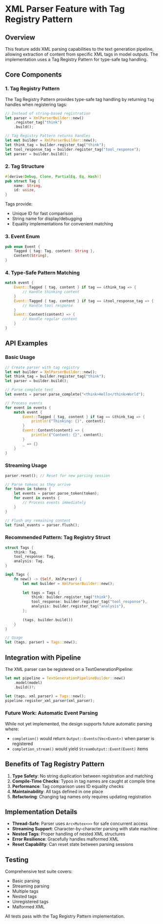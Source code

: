 # XML Parser Feature with Tag Registry Pattern

## Overview
This feature adds XML parsing capabilities to the text generation pipeline, allowing extraction of content from specific XML tags in model outputs. The implementation uses a Tag Registry Pattern for type-safe tag handling.

## Core Components

### 1. Tag Registry Pattern
The Tag Registry Pattern provides type-safe tag handling by returning `Tag` handles when registering tags:

```rust
// Instead of string-based registration
let parser = XmlParserBuilder::new()
    .register_tag("think")
    .build();

// Tag Registry Pattern returns handles
let mut builder = XmlParserBuilder::new();
let think_tag = builder.register_tag("think");
let tool_response_tag = builder.register_tag("tool_response");
let parser = builder.build();
```

### 2. Tag Structure
```rust
#[derive(Debug, Clone, PartialEq, Eq, Hash)]
pub struct Tag {
    name: String,
    id: usize,
}
```

Tags provide:
- Unique ID for fast comparison
- String name for display/debugging
- Equality implementations for convenient matching

### 3. Event Enum
```rust
pub enum Event {
    Tagged { tag: Tag, content: String },
    Content(String),
}
```

### 4. Type-Safe Pattern Matching
```rust
match event {
    Event::Tagged { tag, content } if tag == &think_tag => {
        // Handle thinking content
    }
    Event::Tagged { tag, content } if tag == &tool_response_tag => {
        // Handle tool response
    }
    Event::Content(content) => {
        // Handle regular content
    }
}
```

## API Examples

### Basic Usage
```rust
// Create parser with tag registry
let mut builder = XmlParserBuilder::new();
let think_tag = builder.register_tag("think");
let parser = builder.build();

// Parse complete text
let events = parser.parse_complete("<think>Hello</think>World");

// Process events
for event in events {
    match event {
        Event::Tagged { tag, content } if tag == &think_tag => {
            println!("Thinking: {}", content);
        }
        Event::Content(content) => {
            println!("Content: {}", content);
        }
        _ => {}
    }
}
```

### Streaming Usage
```rust
parser.reset(); // Reset for new parsing session

// Parse tokens as they arrive
for token in tokens {
    let events = parser.parse_token(token);
    for event in events {
        // Process events immediately
    }
}

// Flush any remaining content
let final_events = parser.flush();
```

### Recommended Pattern: Tag Registry Struct
```rust
struct Tags {
    think: Tag,
    tool_response: Tag,
    analysis: Tag,
}

impl Tags {
    fn new() -> (Self, XmlParser) {
        let mut builder = XmlParserBuilder::new();
        
        let tags = Tags {
            think: builder.register_tag("think"),
            tool_response: builder.register_tag("tool_response"),
            analysis: builder.register_tag("analysis"),
        };
        
        (tags, builder.build())
    }
}

// Usage
let (tags, parser) = Tags::new();
```

## Integration with Pipeline

The XML parser can be registered on a TextGenerationPipeline:

```rust
let mut pipeline = TextGenerationPipelineBuilder::new()
    .model(model)
    .build()?;

let (tags, xml_parser) = Tags::new();
pipeline.register_xml_parser(xml_parser);
```

### Future Work: Automatic Event Parsing
While not yet implemented, the design supports future automatic parsing where:
- `completion()` would return `Output::Events(Vec<Event>)` when parser is registered
- `completion_stream()` would yield `StreamOutput::Event(Event)` items

## Benefits of Tag Registry Pattern

1. **Type Safety**: No string duplication between registration and matching
2. **Compile-Time Checks**: Typos in tag names are caught at compile time
3. **Performance**: Tag comparison uses ID equality checks
4. **Maintainability**: All tags defined in one place
5. **Refactoring**: Changing tag names only requires updating registration

## Implementation Details

- **Thread-Safe**: Parser uses `Arc<Mutex<>>` for safe concurrent access
- **Streaming Support**: Character-by-character parsing with state machine
- **Nested Tags**: Proper handling of nested XML structures
- **Error Resilience**: Gracefully handles malformed XML
- **Reset Capability**: Can reset state between parsing sessions

## Testing
Comprehensive test suite covers:
- Basic parsing
- Streaming parsing
- Multiple tags
- Nested tags
- Unregistered tags
- Malformed XML

All tests pass with the Tag Registry Pattern implementation.